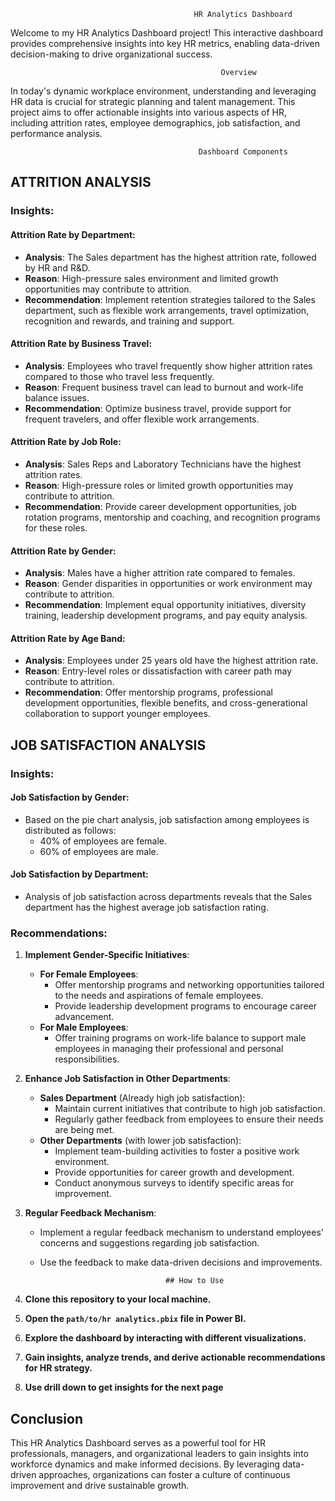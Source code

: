                                              HR Analytics Dashboard   
Welcome to my HR Analytics Dashboard project! This interactive dashboard provides comprehensive insights into key HR metrics, enabling data-driven decision-making 
to drive organizational success.

                                                   Overview
In today's dynamic workplace environment, understanding and leveraging HR data is crucial for strategic planning and talent management. This project aims to offer 
actionable insights into various aspects of HR, including attrition rates, employee demographics, job satisfaction, and performance analysis.

                                              Dashboard Components

## **ATTRITION ANALYSIS**

### **Insights:**

#### **Attrition Rate by Department:**
- **Analysis**: The Sales department has the highest attrition rate, followed by HR and R&D.
- **Reason**: High-pressure sales environment and limited growth opportunities may contribute to attrition.
- **Recommendation**: Implement retention strategies tailored to the Sales department, such as flexible work arrangements, travel optimization, recognition and rewards, and training and support.

#### **Attrition Rate by Business Travel:**
- **Analysis**: Employees who travel frequently show higher attrition rates compared to those who travel less frequently.
- **Reason**: Frequent business travel can lead to burnout and work-life balance issues.
- **Recommendation**: Optimize business travel, provide support for frequent travelers, and offer flexible work arrangements.

#### **Attrition Rate by Job Role:**
- **Analysis**: Sales Reps and Laboratory Technicians have the highest attrition rates.
- **Reason**: High-pressure roles or limited growth opportunities may contribute to attrition.
- **Recommendation**: Provide career development opportunities, job rotation programs, mentorship and coaching, and recognition programs for these roles.

#### **Attrition Rate by Gender:**
- **Analysis**: Males have a higher attrition rate compared to females.
- **Reason**: Gender disparities in opportunities or work environment may contribute to attrition.
- **Recommendation**: Implement equal opportunity initiatives, diversity training, leadership development programs, and pay equity analysis.

#### **Attrition Rate by Age Band:**
- **Analysis**: Employees under 25 years old have the highest attrition rate.
- **Reason**: Entry-level roles or dissatisfaction with career path may contribute to attrition.
- **Recommendation**: Offer mentorship programs, professional development opportunities, flexible benefits, and cross-generational collaboration to support younger employees.


## **JOB SATISFACTION ANALYSIS**
### **Insights:**
#### Job Satisfaction by Gender:
- Based on the pie chart analysis, job satisfaction among employees is distributed as follows:
  - 40% of employees are female.
  - 60% of employees are male.

#### Job Satisfaction by Department:
- Analysis of job satisfaction across departments reveals that the Sales department has the highest average job satisfaction rating.

### Recommendations:
1. **Implement Gender-Specific Initiatives**:
   - **For Female Employees**:
     - Offer mentorship programs and networking opportunities tailored to the needs and aspirations of female employees.
     - Provide leadership development programs to encourage career advancement.
   - **For Male Employees**:
     - Offer training programs on work-life balance to support male employees in managing their professional and personal responsibilities.

2. **Enhance Job Satisfaction in Other Departments**:
   - **Sales Department** (Already high job satisfaction):
     - Maintain current initiatives that contribute to high job satisfaction.
     - Regularly gather feedback from employees to ensure their needs are being met.
   - **Other Departments** (with lower job satisfaction):
     - Implement team-building activities to foster a positive work environment.
     - Provide opportunities for career growth and development.
     - Conduct anonymous surveys to identify specific areas for improvement.

3. **Regular Feedback Mechanism**:
   - Implement a regular feedback mechanism to understand employees' concerns and suggestions regarding job satisfaction.
   - Use the feedback to make data-driven decisions and improvements.

                                     ## How to Use
1. **Clone this repository to your local machine.**
2. **Open the `path/to/hr analytics.pbix` file in Power BI.**
3. **Explore the dashboard by interacting with different visualizations.**
4. **Gain insights, analyze trends, and derive actionable recommendations for HR strategy.**
5. **Use drill down to get insights for the next page**

## Conclusion
This HR Analytics Dashboard serves as a powerful tool for HR professionals, managers, and organizational leaders to gain insights into workforce dynamics and make informed decisions. By leveraging data-driven approaches, organizations can foster a culture of continuous improvement and drive sustainable growth.
